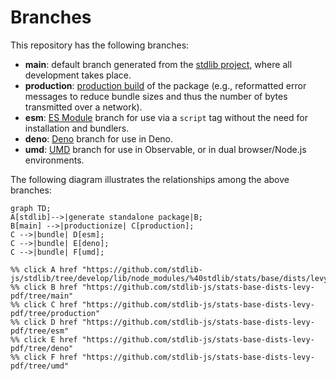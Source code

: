 <!--

@license Apache-2.0

Copyright (c) 2022 The Stdlib Authors.

Licensed under the Apache License, Version 2.0 (the "License");
you may not use this file except in compliance with the License.
You may obtain a copy of the License at

    http://www.apache.org/licenses/LICENSE-2.0

Unless required by applicable law or agreed to in writing, software
distributed under the License is distributed on an "AS IS" BASIS,
WITHOUT WARRANTIES OR CONDITIONS OF ANY KIND, either express or implied.
See the License for the specific language governing permissions and
limitations under the License.

-->

# Branches

This repository has the following branches:

-   **main**: default branch generated from the [stdlib project][stdlib-url], where all development takes place.
-   **production**: [production build][production-url] of the package (e.g., reformatted error messages to reduce bundle sizes and thus the number of bytes transmitted over a network).
-   **esm**: [ES Module][esm-url] branch for use via a `script` tag without the need for installation and bundlers.
-   **deno**: [Deno][deno-url] branch for use in Deno.
-   **umd**: [UMD][umd-url] branch for use in Observable, or in dual browser/Node.js environments.

The following diagram illustrates the relationships among the above branches:

```mermaid
graph TD;
A[stdlib]-->|generate standalone package|B;
B[main] -->|productionize| C[production];
C -->|bundle| D[esm];
C -->|bundle| E[deno];
C -->|bundle| F[umd];

%% click A href "https://github.com/stdlib-js/stdlib/tree/develop/lib/node_modules/%40stdlib/stats/base/dists/levy/pdf"
%% click B href "https://github.com/stdlib-js/stats-base-dists-levy-pdf/tree/main"
%% click C href "https://github.com/stdlib-js/stats-base-dists-levy-pdf/tree/production"
%% click D href "https://github.com/stdlib-js/stats-base-dists-levy-pdf/tree/esm"
%% click E href "https://github.com/stdlib-js/stats-base-dists-levy-pdf/tree/deno"
%% click F href "https://github.com/stdlib-js/stats-base-dists-levy-pdf/tree/umd"
```

[stdlib-url]: https://github.com/stdlib-js/stdlib/tree/develop/lib/node_modules/%40stdlib/stats/base/dists/levy/pdf
[production-url]: https://github.com/stdlib-js/stats-base-dists-levy-pdf/tree/production
[deno-url]: https://github.com/stdlib-js/stats-base-dists-levy-pdf/tree/deno
[umd-url]: https://github.com/stdlib-js/stats-base-dists-levy-pdf/tree/umd
[esm-url]: https://github.com/stdlib-js/stats-base-dists-levy-pdf/tree/esm
